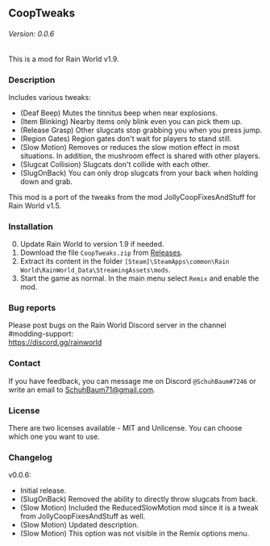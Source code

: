 ## CoopTweaks
###### Version: 0.0.6

This is a mod for Rain World v1.9.

### Description
Includes various tweaks:
- (Deaf Beep) Mutes the tinnitus beep when near explosions.
- (Item Blinking) Nearby items only blink even you can pick them up.
- (Release Grasp) Other slugcats stop grabbing you when you press jump.
- (Region Gates) Region gates don't wait for players to stand still.
- (Slow Motion) Removes or reduces the slow motion effect in most situations. In addition, the mushroom effect is shared with other players.
- (Slugcat Collision) Slugcats don't collide with each other.
- (SlugOnBack) You can only drop slugcats from your back when holding down and grab.  
  
This mod is a port of the tweaks from the mod JollyCoopFixesAndStuff for Rain World v1.5.

### Installation
0. Update Rain World to version 1.9 if needed.
1. Download the file  `CoopTweaks.zip` from [Releases](https://github.com/SchuhBaum/CoopTweaks/releases/tag/v0.0.6).
2. Extract its content in the folder `[Steam]\SteamApps\common\Rain World\RainWorld_Data\StreamingAssets\mods`.
3. Start the game as normal. In the main menu select `Remix` and enable the mod. 

### Bug reports
Please post bugs on the Rain World Discord server in the channel #modding-support:  
https://discord.gg/rainworld

### Contact
If you have feedback, you can message me on Discord `@SchuhBaum#7246` or write an email to SchuhBaum71@gmail.com.

### License
There are two licenses available - MIT and Unlicense. You can choose which one you want to use. 

### Changelog
v0.0.6:
- Initial release.
- (SlugOnBack) Removed the ability to directly throw slugcats from back.
- (Slow Motion) Included the ReducedSlowMotion mod since it is a tweak from JollyCoopFixesAndStuff as well.
- (Slow Motion) Updated description.
- (Slow Motion) This option was not visible in the Remix options menu.